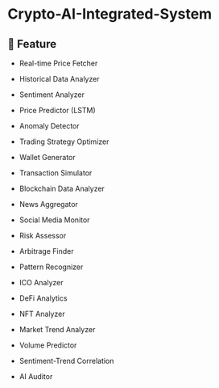# Crypto-AI-Integrated-System

## 🌟 Feature
- Real-time Price Fetcher
- Historical Data Analyzer
- Sentiment Analyzer
- Price Predictor (LSTM)
- Anomaly Detector
- Trading Strategy Optimizer
- Wallet Generator
- Transaction Simulator
- Blockchain Data Analyzer
- News Aggregator
- Social Media Monitor
- Risk Assessor
- Arbitrage Finder
- Pattern Recognizer


- ICO Analyzer
- DeFi Analytics
- NFT Analyzer
- Market Trend Analyzer
- Volume Predictor
- Sentiment-Trend Correlation
- AI Auditor
